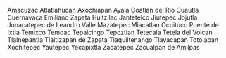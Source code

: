 Amacuzac
Atlatlahucan
Axochiapan
Ayala
Coatlan del Rio
Cuautla
Cuernavaca
Emiliano Zapata
Huitzilac
Jantetelco
Jiutepec
Jojutla
Jonacatepec de Leandro Valle
Mazatepec
Miacatlan
Ocuituco
Puente de Ixtla
Temixco
Temoac
Tepalcingo
Tepoztlan
Tetecala
Tetela del Volcan
Tlalnepantla
Tlaltizapan de Zapata
Tlaquiltenango
Tlayacapan
Totolapan
Xochitepec
Yautepec
Yecapixtla
Zacatepec
Zacualpan de Amilpas
